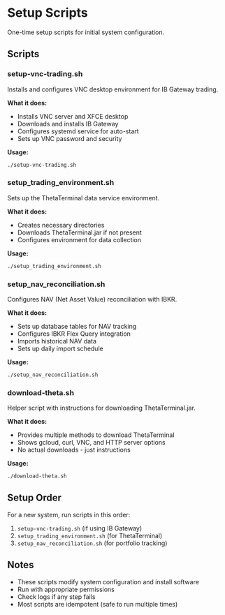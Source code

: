 # Setup Scripts

One-time setup scripts for initial system configuration.

## Scripts

### setup-vnc-trading.sh
Installs and configures VNC desktop environment for IB Gateway trading.

**What it does:**
- Installs VNC server and XFCE desktop
- Downloads and installs IB Gateway
- Configures systemd service for auto-start
- Sets up VNC password and security

**Usage:**
```bash
./setup-vnc-trading.sh
```

### setup_trading_environment.sh
Sets up the ThetaTerminal data service environment.

**What it does:**
- Creates necessary directories
- Downloads ThetaTerminal.jar if not present
- Configures environment for data collection

**Usage:**
```bash
./setup_trading_environment.sh
```

### setup_nav_reconciliation.sh
Configures NAV (Net Asset Value) reconciliation with IBKR.

**What it does:**
- Sets up database tables for NAV tracking
- Configures IBKR Flex Query integration
- Imports historical NAV data
- Sets up daily import schedule

**Usage:**
```bash
./setup_nav_reconciliation.sh
```

### download-theta.sh
Helper script with instructions for downloading ThetaTerminal.jar.

**What it does:**
- Provides multiple methods to download ThetaTerminal
- Shows gcloud, curl, VNC, and HTTP server options
- No actual downloads - just instructions

**Usage:**
```bash
./download-theta.sh
```

## Setup Order

For a new system, run scripts in this order:
1. `setup-vnc-trading.sh` (if using IB Gateway)
2. `setup_trading_environment.sh` (for ThetaTerminal)
3. `setup_nav_reconciliation.sh` (for portfolio tracking)

## Notes

- These scripts modify system configuration and install software
- Run with appropriate permissions
- Check logs if any step fails
- Most scripts are idempotent (safe to run multiple times)